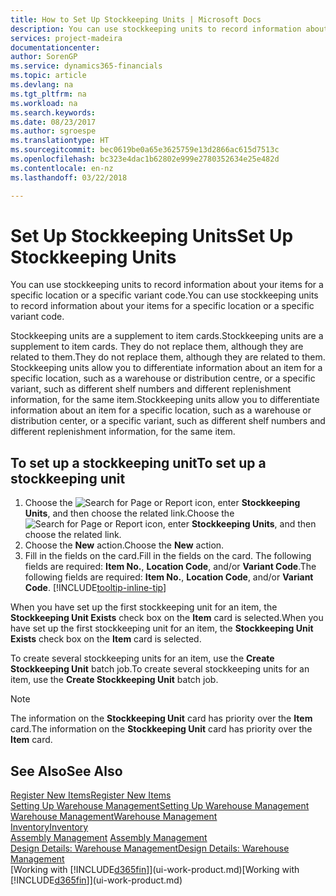 ```yaml
---
title: How to Set Up Stockkeeping Units | Microsoft Docs
description: You can use stockkeeping units to record information about your items for a specific location or a specific variant code.
services: project-madeira
documentationcenter: 
author: SorenGP
ms.service: dynamics365-financials
ms.topic: article
ms.devlang: na
ms.tgt_pltfrm: na
ms.workload: na
ms.search.keywords: 
ms.date: 08/23/2017
ms.author: sgroespe
ms.translationtype: HT
ms.sourcegitcommit: bec0619be0a65e3625759e13d2866ac615d7513c
ms.openlocfilehash: bc323e4dac1b62802e999e2780352634e25e482d
ms.contentlocale: en-nz
ms.lasthandoff: 03/22/2018

---
```

# <a name="set-up-stockkeeping-units"></a><span data-ttu-id="c953a-103">Set Up Stockkeeping Units</span><span class="sxs-lookup"><span data-stu-id="c953a-103">Set Up Stockkeeping Units</span></span>
<span data-ttu-id="c953a-104">You can use stockkeeping units to record information about your items for a specific location or a specific variant code.</span><span class="sxs-lookup"><span data-stu-id="c953a-104">You can use stockkeeping units to record information about your items for a specific location or a specific variant code.</span></span>  

 <span data-ttu-id="c953a-105">Stockkeeping units are a supplement to item cards.</span><span class="sxs-lookup"><span data-stu-id="c953a-105">Stockkeeping units are a supplement to item cards.</span></span> <span data-ttu-id="c953a-106">They do not replace them, although they are related to them.</span><span class="sxs-lookup"><span data-stu-id="c953a-106">They do not replace them, although they are related to them.</span></span> <span data-ttu-id="c953a-107">Stockkeeping units allow you to differentiate information about an item for a specific location, such as a warehouse or distribution centre, or a specific variant, such as different shelf numbers and different replenishment information, for the same item.</span><span class="sxs-lookup"><span data-stu-id="c953a-107">Stockkeeping units allow you to differentiate information about an item for a specific location, such as a warehouse or distribution center, or a specific variant, such as different shelf numbers and different replenishment information, for the same item.</span></span>  

## <a name="to-set-up-a-stockkeeping-unit"></a><span data-ttu-id="c953a-108">To set up a stockkeeping unit</span><span class="sxs-lookup"><span data-stu-id="c953a-108">To set up a stockkeeping unit</span></span>  

1.  <span data-ttu-id="c953a-109">Choose the ![Search for Page or Report](media/ui-search/search_small.png "Search for Page or Report icon") icon, enter **Stockkeeping Units**, and then choose the related link.</span><span class="sxs-lookup"><span data-stu-id="c953a-109">Choose the ![Search for Page or Report](media/ui-search/search_small.png "Search for Page or Report icon") icon, enter **Stockkeeping Units**, and then choose the related link.</span></span>  
2.  <span data-ttu-id="c953a-110">Choose the **New** action.</span><span class="sxs-lookup"><span data-stu-id="c953a-110">Choose the **New** action.</span></span>  
3.  <span data-ttu-id="c953a-111">Fill in the fields on the card.</span><span class="sxs-lookup"><span data-stu-id="c953a-111">Fill in the fields on the card.</span></span> <span data-ttu-id="c953a-112">The following fields are required: **Item No.**, **Location Code**, and/or **Variant Code**.</span><span class="sxs-lookup"><span data-stu-id="c953a-112">The following fields are required: **Item No.**, **Location Code**, and/or **Variant Code**.</span></span> [!INCLUDE[tooltip-inline-tip](includes/tooltip-inline-tip_md.md)]  

<span data-ttu-id="c953a-113">When you have set up the first stockkeeping unit for an item, the **Stockkeeping Unit Exists** check box on the **Item** card is selected.</span><span class="sxs-lookup"><span data-stu-id="c953a-113">When you have set up the first stockkeeping unit for an item, the **Stockkeeping Unit Exists** check box on the **Item** card is selected.</span></span>  

<span data-ttu-id="c953a-114">To create several stockkeeping units for an item, use the **Create Stockkeeping Unit** batch job.</span><span class="sxs-lookup"><span data-stu-id="c953a-114">To create several stockkeeping units for an item, use the **Create Stockkeeping Unit** batch job.</span></span>  

> [!NOTE]  
>  <span data-ttu-id="c953a-115">The information on the **Stockkeeping Unit** card has priority over the **Item** card.</span><span class="sxs-lookup"><span data-stu-id="c953a-115">The information on the **Stockkeeping Unit** card has priority over the **Item** card.</span></span>  

## <a name="see-also"></a><span data-ttu-id="c953a-116">See Also</span><span class="sxs-lookup"><span data-stu-id="c953a-116">See Also</span></span>  
[<span data-ttu-id="c953a-117">Register New Items</span><span class="sxs-lookup"><span data-stu-id="c953a-117">Register New Items</span></span>](inventory-how-register-new-items.md)  
[<span data-ttu-id="c953a-118">Setting Up Warehouse Management</span><span class="sxs-lookup"><span data-stu-id="c953a-118">Setting Up Warehouse Management</span></span>](warehouse-setup-warehouse.md)  
[<span data-ttu-id="c953a-119">Warehouse Management</span><span class="sxs-lookup"><span data-stu-id="c953a-119">Warehouse Management</span></span>](warehouse-manage-warehouse.md)  
[<span data-ttu-id="c953a-120">Inventory</span><span class="sxs-lookup"><span data-stu-id="c953a-120">Inventory</span></span>](inventory-manage-inventory.md)  
<span data-ttu-id="c953a-121">[Assembly Management](assembly-assemble-items.md)  </span><span class="sxs-lookup"><span data-stu-id="c953a-121">[Assembly Management](assembly-assemble-items.md)  </span></span>  
[<span data-ttu-id="c953a-122">Design Details: Warehouse Management</span><span class="sxs-lookup"><span data-stu-id="c953a-122">Design Details: Warehouse Management</span></span>](design-details-warehouse-management.md)  
<span data-ttu-id="c953a-123">[Working with [!INCLUDE[d365fin](includes/d365fin_md.md)]](ui-work-product.md)</span><span class="sxs-lookup"><span data-stu-id="c953a-123">[Working with [!INCLUDE[d365fin](includes/d365fin_md.md)]](ui-work-product.md)</span></span>  

